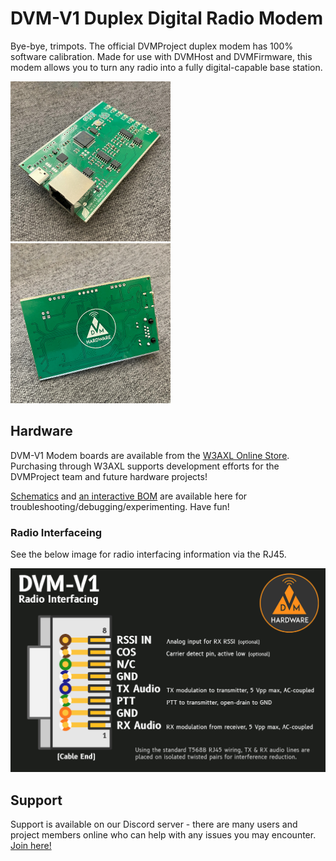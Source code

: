 # DVM-V1 Duplex Digital Radio Modem
Bye-bye, trimpots. The official DVMProject duplex modem has 100% software calibration. Made for use with DVMHost and DVMFirmware, this modem allows you to turn any radio into a fully digital-capable base station.

<img src="pics/main.jpg" width="256"><img src="pics/back.jpg" width="256">

## Hardware
DVM-V1 Modem boards are available from the [W3AXL Online Store](https://store.w3axl.com/products/dvm-v1-duplex-modem). Purchasing through W3AXL supports development efforts for the DVMProject team and future hardware projects!

[Schematics](https://github.com/DVMProject/dvmv1/blob/main/dvm-duplex-modem.pdf) and [an interactive BOM](https://htmlpreview.github.io/?https://github.com/DVMProject/dvmv1/blob/main/ibom.html) are available here for troubleshooting/debugging/experimenting. Have fun!

### Radio Interfaceing

See the below image for radio interfacing information via the RJ45.

<img src="pics/interfacing.png" width="512">

## Support

Support is available on our Discord server - there are many users and project members online who can help with any issues you may encounter. [Join here!](https://discord.gg/3pBe8xgrEz)
